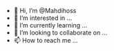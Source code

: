 - 👋 Hi, I’m @Mahdihoss
- 👀 I’m interested in ...
- 🌱 I’m currently learning ...
- 💞️ I’m looking to collaborate on ...
- 📫 How to reach me ...

<!---
Mahdihoss/Mahdihoss is a ✨ special ✨ repository because its `README.md` (this file) appears on your GitHub profile.
You can click the Preview link to take a look at your changes.
--->
